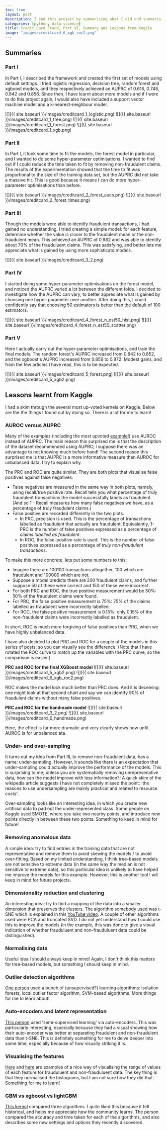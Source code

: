 ```yaml
---
toc: true
layout: post
description: I end this project by summarising what I did and summarising what I learnt by having a look at other people's examples on Kaggle.
categories: [python, data science]
title: Credit Card Fraud, Part VI, Summary and Lessons from Kaggle
image: "images/creditcard_6_xgb_roc2.png"
---
```

## Summaries
### Part I
In Part I, I described the framework and created the first set of models using default settings. I tried logistic regression, decision tree, random forest and xgboost models, and they respectively achieved an AUPRC of 0.616, 0.746, 0.842 and 0.856. Since then, I have learnt about more models and if I were to do this project again, I would also have included a support vector machine model and a k-nearest-neighbour model.

![]({{ site.baseurl }}/images/creditcard_1_logistic.png)
![]({{ site.baseurl }}/images/creditcard_1_tree.png)
![]({{ site.baseurl }}/images/creditcard_1_forest.png)
![]({{ site.baseurl }}/images/creditcard_1_xgb.png)

### Part II
In Part I, it look some time to fit the models, the forest model in particular, and I wanted to do some hyper-parameter optimisations. I wanted to find out if I could reduce the time taken to fit by removing non-fraudulent claims. The results of the experimentation showed that the time to fit was proportional to the size of the training data set, but the AUPRC did not take a massive hit.  This is good because it means I can do more hyper-parameter optimisations than before.

![]({{ site.baseurl }}/images/creditcard_2_forest_aucs.png)
![]({{ site.baseurl }}/images/creditcard_2_forest_times.png)

### Part III
Though the models were able to identify fraudulent transactions, I had gained no understanding. I tried creating a simple model: for each feature, determine whether the value is closer to the fraudulent mean or the non-fraudulent mean. This achieved an AUPRC of 0.682 and was able to identify about 70% of the frauduluent claims. This was satisfying, and better lets me appreciate what is gained by using more sophisticatd models.

![]({{ site.baseurl }}/images/creditcard_3_2.png)

### Part IV
I started doing some hyper-parameter optimisations on the forest model, and noticed the AUPRC varied a lot between the different folds. I decided to investigate how the AUPRC can vary, to better appreciate what is gained by choosing one hyper-parameter over another. After doing this, I could confidently say that choosing 50 estimators is better than the default of 100 estimators.

![]({{ site.baseurl }}/images/creditcard_4_forest_n_est50_hist.png)
![]({{ site.baseurl }}/images/creditcard_4_forest_n_est50_scatter.png)

### Part V
Here I actually carry out the hyper-parameter optimisations, and train the final models. The random forest's AUPRC increased from 0.842 to 0.852, and the xgboost's AUPRC increased from 0.856 to 0.872. Modest gains, and from the few articles I have read, this is to be expected.

![]({{ site.baseurl }}/images/creditcard_5_forest.png)
![]({{ site.baseurl }}/images/creditcard_5_xgb2.png)



## Lessons learnt from Kaggle
I had a skim through the several most up-voted kernels on Kaggle. Below are the the things I found out by doing so. There is a lot for me to learn!

### AUROC versus AUPRC
Many of the examples (including the most upvoted [example](https://www.kaggle.com/janiobachmann/credit-fraud-dealing-with-imbalanced-datasets/notebook)!) use AUROC instead of AUPRC. The main reason this surprised me is that the description of the dataset recommended using AUPRC; I suppose there was an advantage to not knowing much before hand! The second reason this surprised me is that AUPRC is a more informative measure than AUROC for unbalanced data. I try to explain why.

The PRC and ROC are quite similar. They are both plots that visualise false positives against false negatives.
* False negatives are measured in the same way in both plots, namely, using recall/true positive rate. Recall tells you what percentage of truly fraudulent transactions the model successfully labels as fraudulent. (And so 1 - Recall measures how many false negatives we have, as a percentage of truly fraudulent claims.)
* False positive are recorded differently in the two plots.
    * In PRC, precision is used. This is the percentage of transactions labelled as fraudulent that actually are fraudulent. Equivalently, 1-PRC is the number of false positives expressed as a percentage of *claims labelled as fraudulent*.
    * In ROC, the false-positive rate is used. This is the number of false positives expressed as a percentage of *truly non-fraudulent transactions*.

To make this more concrete, lets put some numbers to this:
* Imagine there are 100100 transactions altogether, 100 which are fraudulent and 100000 which are not.
* Suppose a model predicts there are 200 fraudulent claims, and further suppose 50 of these were correct and 150 of these were incorrect.
* For both PRC and ROC, the true positive measurement would be 50%: 50% of the fraudulent claims were found.
* For PRC, the false positive measurement is 75%: 75% of the claims labelled as fraudulent were incorrectly labelled.
* For ROC, the false positive measurement is 0.15%: only 0.15% of the non-fraudulent claims were incorrectly labelled as fraudulent.

In short, ROC is much more forgiving of false positives than PRC, when we have highly unbalanced data.

I have also decided to plot PRC and ROC for a couple of the models in this series of posts, so you can visually see the difference. (Note that I have rotated the ROC curve to match up the variables with the PRC curve, so the comparison is easier.)

**PRC and ROC for the final XGBoost model**
![]({{ site.baseurl }}/images/creditcard_5_xgb2.png)
![]({{ site.baseurl }}/images/creditcard_6_xgb_roc2.png)

ROC makes the model look much better than PRC does. And it is deceiving: one might look at that second chart and say we can identify 90% of fraudulent claims without many false positives.

**PRC and ROC for the handmade model**
![]({{ site.baseurl }}/images/creditcard_3_2.png)
![]({{ site.baseurl }}/images/creditcard_6_handmade.png)

Here, the effect is far more dramatic and very clearly shows how unfit AUROC is for unbalanced ata.


### Under- and over-sampling
It turns out my idea from Part III, to remove non-fraudulent data, has a name: under-sampling. However, it sounds like there is an expectation that under-sampling could actually improve the performance of the models. This is surprising to me; unless you are systematially removing unrepresenative data, how can the model improve with less information?! A quick skim of the wikipedia article suggests I have not completely missed the point: 'the reasons to use undersampling are mainly practical and related to resource costs'.

Over-sampling looks like an interesting idea, in which you create new artificial data to pad out the under-represented class. Some people on Kaggle used SMOTE, where you take two nearby points, and introduce new points directly in between these two points. Something to keep in mind for future!

### Removing anomalous data
A simple idea: try to find entries in the training data that are not representative and remove them to avoid skewing the models / to avoid over-fitting. Based on my limited understanding, I think tree-based models are not sensitive to extreme data (in the same way the median is not sensitive to extreme data), so this particular idea is unlikely to have helped me improve the models for this example. However, this is another tool I will keep in mind for future projects.

### Dimensionality reduction and clustering
An interesting idea: try to find a mapping of the data into a smaller dimension that preserves the clusters. The algorithm somebody used was t-SNE which is explained in this [YouTube video](https://www.youtube.com/watch?v=NEaUSP4YerM). A couple of other algorithms used were PCA and truncated SVD.  I do not yet understand how I could use this to improve the models (in the example, this was done to give a visual indication of whether frauduluent and non-frauduluent data could be distinguished).

### Normalising data
Useful idea I should always keep in mind! Again, I don't think this matters for tree-based models, but something I should keep in mind.

### Outlier detection algorithms
[One person](https://www.kaggle.com/pavansanagapati/anomaly-detection-credit-card-fraud-analysis/notebook) used a bunch of (unsupervised?) learning algorithms: isolation forests, local outlier factor algorithm, SVM-based algorithms. More things for me to learn about!

### Auto-encoders and latent representation
[This person](https://www.kaggle.com/shivamb/semi-supervised-classification-using-autoencoders) used 'semi-supervised learning' via auto-encoders. This was particularly interesting, especially because they had a visual showing how their auto-encoder was better at separating fraudulent and non-fraudulent data than t-SNE. This is definitely something for me to delve deeper into some time, especially because of how visually striking it is.

### Visualising the features
[Here](https://www.kaggle.com/currie32/predicting-fraud-with-tensorflow/notebook) and [here](https://www.kaggle.com/shelars1985/anomaly-detection-using-gaussian-distribution/notebook) are examples of a nice way of visualising the range of values of each feature for frauduluent and non-frauduluent data. The key thing is that they normalised the histograms, but I am not sure how they did that. Something for me to learn!

### GBM vs xgboost vs lightGBM
[This kernel](https://www.kaggle.com/nschneider/gbm-vs-xgboost-vs-lightgbm/notebook) compared three algorithms. I quite liked this because it felt historical, and helps me appreciate how the community learns. The person compared the accuracy and time taken for each of the algorithms, and also describes some new settings and options they recently discovered.


